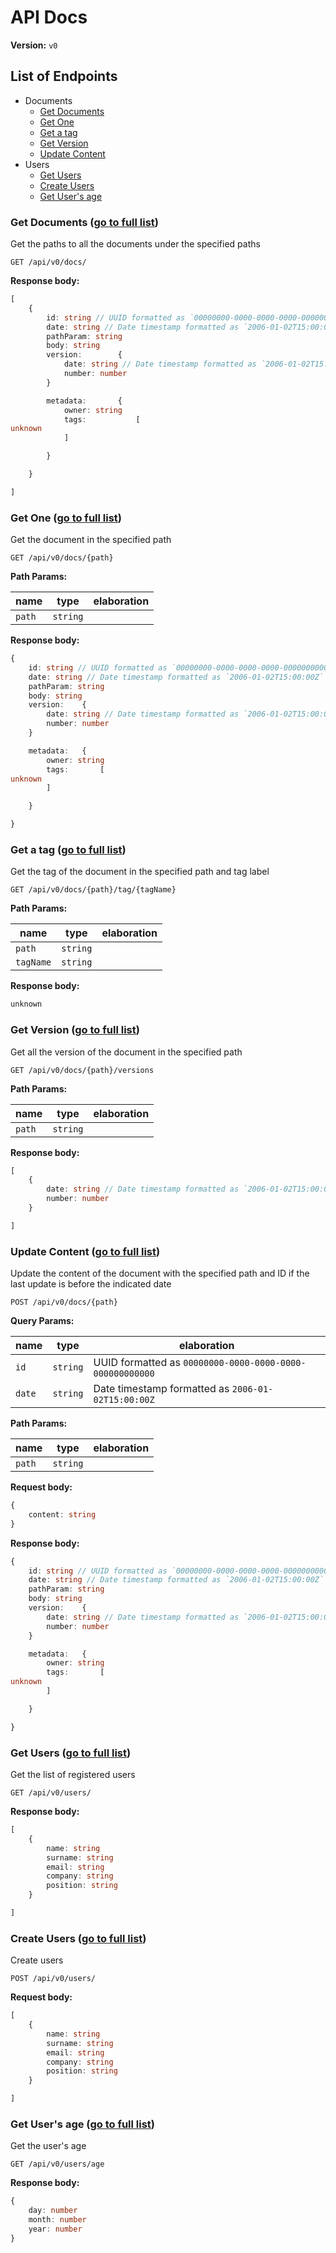 # API Docs

**Version:** `v0`

<h2 id='list-of-endpoints'>List of Endpoints</h2>

* Documents
  * [Get Documents](#documents-get-documents)
  * [Get One](#documents-get-one)
  * [Get a tag](#documents-get-a-tag)
  * [Get Version](#documents-get-version)
  * [Update Content](#documents-update-content)
* Users
  * [Get Users](#users-get-users)
  * [Create Users](#users-create-users)
  * [Get User's age](#users-get-users-age)

<h3 id='documents-get-documents'>Get Documents (<a href='#list-of-endpoints'>go to full list</a>)</h3>

Get the paths to all the documents under the specified paths

`GET /api/v0/docs/`

**Response body:**

```typescript
[
	{
		id: string // UUID formatted as `00000000-0000-0000-0000-000000000000`
		date: string // Date timestamp formatted as `2006-01-02T15:00:00Z`
		pathParam: string
		body: string
		version: 		{
			date: string // Date timestamp formatted as `2006-01-02T15:00:00Z`
			number: number
		}

		metadata: 		{
			owner: string
			tags: 			[
unknown
			]

		}

	}

]

```

<h3 id='documents-get-one'>Get One (<a href='#list-of-endpoints'>go to full list</a>)</h3>

Get the document in the specified path

`GET /api/v0/docs/{path}`

**Path Params:**

| name | type | elaboration |
|---|---|---|
| `path` | `string` |  |

**Response body:**

```typescript
{
	id: string // UUID formatted as `00000000-0000-0000-0000-000000000000`
	date: string // Date timestamp formatted as `2006-01-02T15:00:00Z`
	pathParam: string
	body: string
	version: 	{
		date: string // Date timestamp formatted as `2006-01-02T15:00:00Z`
		number: number
	}

	metadata: 	{
		owner: string
		tags: 		[
unknown
		]

	}

}

```

<h3 id='documents-get-a-tag'>Get a tag (<a href='#list-of-endpoints'>go to full list</a>)</h3>

Get the tag of the document in the specified path and tag label 

`GET /api/v0/docs/{path}/tag/{tagName}`

**Path Params:**

| name | type | elaboration |
|---|---|---|
| `path` | `string` |  |
| `tagName` | `string` |  |

**Response body:**

```typescript
unknown
```

<h3 id='documents-get-version'>Get Version (<a href='#list-of-endpoints'>go to full list</a>)</h3>

Get all the version of the document in the specified path

`GET /api/v0/docs/{path}/versions`

**Path Params:**

| name | type | elaboration |
|---|---|---|
| `path` | `string` |  |

**Response body:**

```typescript
[
	{
		date: string // Date timestamp formatted as `2006-01-02T15:00:00Z`
		number: number
	}

]

```

<h3 id='documents-update-content'>Update Content (<a href='#list-of-endpoints'>go to full list</a>)</h3>

Update the content of the document with the specified path and ID if the last update is before the indicated date

`POST /api/v0/docs/{path}`

**Query Params:**

| name | type | elaboration |
|---|---|---|
| `id` | `string` | UUID formatted as `00000000-0000-0000-0000-000000000000` |
| `date` | `string` | Date timestamp formatted as `2006-01-02T15:00:00Z` |

**Path Params:**

| name | type | elaboration |
|---|---|---|
| `path` | `string` |  |

**Request body:**

```typescript
{
	content: string
}

```

**Response body:**

```typescript
{
	id: string // UUID formatted as `00000000-0000-0000-0000-000000000000`
	date: string // Date timestamp formatted as `2006-01-02T15:00:00Z`
	pathParam: string
	body: string
	version: 	{
		date: string // Date timestamp formatted as `2006-01-02T15:00:00Z`
		number: number
	}

	metadata: 	{
		owner: string
		tags: 		[
unknown
		]

	}

}

```

<h3 id='users-get-users'>Get Users (<a href='#list-of-endpoints'>go to full list</a>)</h3>

Get the list of registered users

`GET /api/v0/users/`

**Response body:**

```typescript
[
	{
		name: string
		surname: string
		email: string
		company: string
		position: string
	}

]

```

<h3 id='users-create-users'>Create Users (<a href='#list-of-endpoints'>go to full list</a>)</h3>

Create users

`POST /api/v0/users/`

**Request body:**

```typescript
[
	{
		name: string
		surname: string
		email: string
		company: string
		position: string
	}

]

```

<h3 id='users-get-users-age'>Get User's age (<a href='#list-of-endpoints'>go to full list</a>)</h3>

Get the user's age

`GET /api/v0/users/age`

**Response body:**

```typescript
{
	day: number
	month: number
	year: number
}

```

